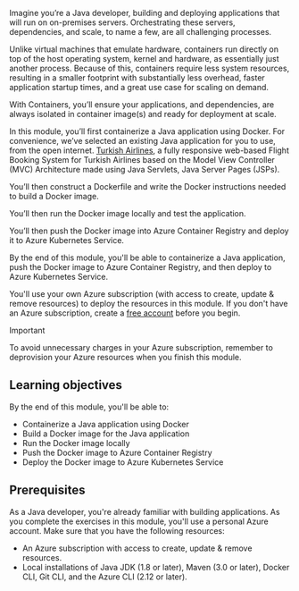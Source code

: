 Imagine you’re a Java developer, building and deploying applications that will run on on-premises servers. Orchestrating these servers, dependencies, and scale, to name a few, are all challenging processes. 

Unlike virtual machines that emulate hardware, containers run directly on top of the host operating system, kernel and hardware, as essentially just another process. Because of this, containers require less system resources, resulting in a smaller footprint with substantially less overhead, faster application startup times, and a great use case for scaling on demand.

With Containers, you’ll ensure your applications, and dependencies, are always isolated in container image(s) and ready for deployment at scale.

In this module, you’ll first containerize a Java application using Docker. For convenience, we’ve selected an existing Java application for you to use, from the open internet. [Turkish Airlines](https://github.com/chtrembl/Flight-Booking-System-JavaServlets_App), a fully responsive web-based Flight Booking System for Turkish Airlines based on the Model View Controller (MVC) Architecture made using Java Servlets, Java Server Pages (JSPs).

You’ll then construct a Dockerfile and write the Docker instructions needed to build a Docker image.

You’ll then run the Docker image locally and test the application.

You’ll then push the Docker image into Azure Container Registry and deploy it to Azure Kubernetes Service.

By the end of this module, you'll be able to containerize a Java application, push the Docker image to Azure Container Registry, and then deploy to Azure Kubernetes Service.

You'll use your own Azure subscription (with access to create, update & remove resources) to deploy the resources in this module. If you don't have an Azure subscription, create a [free account](https://azure.microsoft.com/free/java/?azure-portal=true&WT.mc_id=java-10785-chtrembl) before you begin.

> [!IMPORTANT]
> To avoid unnecessary charges in your Azure subscription, remember to deprovision your Azure resources when you finish this module.

## Learning objectives

By the end of this module, you'll be able to:

- Containerize a Java application using Docker
- Build a Docker image for the Java application
- Run the Docker image locally
- Push the Docker image to Azure Container Registry
- Deploy the Docker image to Azure Kubernetes Service

## Prerequisites

As a Java developer, you're already familiar with building applications. As you complete the exercises in this module, you'll use a personal Azure account. Make sure that you have the following resources:
  
- An Azure subscription with access to create, update & remove resources.
- Local installations of Java JDK (1.8 or later), Maven (3.0 or later), Docker CLI, Git CLI, and the Azure CLI (2.12 or later).